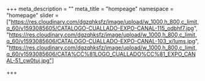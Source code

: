 +++
meta_description = ""
meta_title = "hompeage"
namespace = "homepage"
slider = ["https://res.cloudinary.com/dgzqhksfz/image/upload/w_1000,h_800,c_limit,q_60/v1593085605/CATALOGO-CUALLADO-EXPO-CANAL-115_odbhf7.jpg", "https://res.cloudinary.com/dgzqhksfz/image/upload/w_1000,h_800,c_limit,q_60/v1593085606/CATALOGO-CUALLADO-EXPO-CANAL-103_xi1ums.jpg", "https://res.cloudinary.com/dgzqhksfz/image/upload/w_1000,h_800,c_limit,q_60/v1593085606/CATA%CC%81LOGO_CUALLADO%CC%81_EXPO_CANAL-51_cw0tuj.jpg"]

+++
